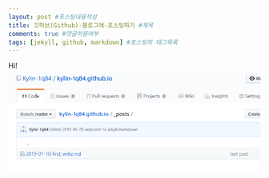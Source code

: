 ```yaml
---
layout: post #포스팅내용작성
title: 깃허브(Github)-블로그에-포스팅하기 #제목
comments: true #댓글허용여부
tags: [jekyll, github, markdown] #포스팅의 태그목록
---
```

Hi!
![test](./assets/images/post.PNG)
